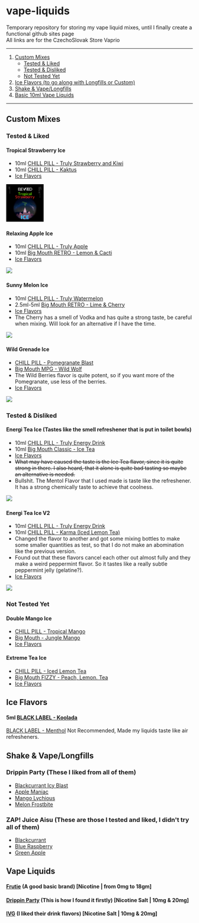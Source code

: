 # vape-liquids
<p>Temporary repository for storing my vape liquid mixes, until I finally create a functional github sites page <br>
All links are for the CzechoSlovak Store Vaprio
    
---
1. [Custom Mixes](#custom-mixes)
    - [Tested & Liked](#tested--liked)
    - [Tested & Disliked](#tested--disliked)
    - [Not Tested Yet](#not-tested-yer) 
3. [Ice Flavors (to go along with Longfills or Custom)](#ice-flavors)
4. [Shake & Vape/Longfills](#shake--vapelongfills)
5. [Basic 10ml Vape Liquids](#vape-liquids)
---
## Custom Mixes
  ### Tested & Liked
  #### Tropical Strawberry Ice
  - 10ml [CHILL PILL - Truly Strawberry and Kiwi](https://www.vaprio.sk/produkt-chill-pill-truly-strawberry-and-kiwi-jahoda-a-kiwi-prichut-8877.html)
  - 10ml [CHILL PILL - Kaktus](https://www.vaprio.sk/produkt-chill-pill-kaktus-psycho-lady-spike-ball-prichut-8880.html)
  - [Ice Flavors](#ice-flavors)
  <img src="https://raw.githubusercontent.com/TheElevatedOne/vape-liquids/refs/heads/main/covers/tropical-strawberry-ice-final.png" width="20%">
  
  #### Relaxing Apple Ice
  - 10ml [CHILL PILL - Truly Apple](https://www.vaprio.sk/produkt-chill-pill-truly-apple-cervene-a-zelene-jablko-prichut-8876.html)
  - 10ml [Big Mouth RETRO - Lemon & Cacti](https://www.vaprio.sk/produkt-prichut-big-mouth-retro-citron-a-kaktus.html)
  - [Ice Flavors](#ice-flavors)
  <img src="https://raw.githubusercontent.com/TheElevatedOne/vape-liquids/refs/heads/main/covers/relaxing-apple-ice-final.png" width="20%">

  #### Sunny Melon Ice
  - 10ml [CHILL PILL - Truly Watermelon](https://www.vaprio.sk/produkt-chill-pill-truly-watermelon-vodovy-melon-prichut-8878.html)
  - 2.5ml-5ml [Big Mouth RETRO - Lime & Cherry](https://www.vaprio.sk/produkt-prichut-big-mouth-retro-limetka-a-cherry.html)
  - [Ice Flavors](#ice-flavors)
  - The Cherry has a smell of Vodka and has quite a strong taste, be careful when mixing. Will look for an alternative if I have the time.
  <img src="https://github.com/TheElevatedOne/vape-liquids/blob/main/covers/sunny-melon-ice-final.png?raw=true" width="20%">

  #### Wild Grenade Ice
  - [CHILL PILL - Pomegranate Blast](https://www.vaprio.sk/produkt-chill-pill-granatove-jablko-malaysian-chill-pomegranate-blast-prichut.html)
  - [Big Mouth MPG - Wild Wolf](https://www.vaprio.sk/produkt-prichut-big-mouth-mpg-lesne-plody-wild-wolf.html)
  - The Wild Berries flavor is quite potent, so if you want more of the Pomegranate, use less of the berries.
  - [Ice Flavors](#ice-flavors)
  <img src="https://github.com/TheElevatedOne/vape-liquids/blob/main/covers/wild-grenade-ice-final.png?raw=true" width="20%">
  
  ### Tested & Disliked
  #### Energi Tea Ice (Tastes like the smell refreshener that is put in toilet bowls)
  - 10ml [CHILL PILL - Truly Energy Drink](https://www.vaprio.sk/produkt-chill-pill-truly-energy-drink-energeticky-napoj-prichut-8869.html)
  - 10ml [Big Mouth Classic - Ice Tea](https://www.vaprio.sk/produkt-prichut-big-mouth-classic-ice-tea-ladovy-caj.html)
  - [Ice Flavors](#ice-flavors)
  - ~~What may have caused the taste is the Ice Tea flavor, since it is quite strong in there. I also heard, that it alone is quite bad tasting so maybe an alternative is needed.~~
  - Bullshit. The Mentol Flavor that I used made is taste like the refreshener. It has a strong chemically taste to achieve that coolness.
  <img src="https://github.com/TheElevatedOne/vape-liquids/blob/main/covers/energi-tea-ice-final.png?raw=true" width="20%">

  #### Energi Tea Ice V2
  - 10ml [CHILL PILL - Truly Energy Drink](https://www.vaprio.sk/produkt-chill-pill-truly-energy-drink-energeticky-napoj-prichut-8869.html)
  - 10ml [CHILL PILL - Karma (Iced Lemon Tea)](https://www.vaprio.sk/produkt-chill-pill-ladovy-caj-s-citronom-karma-iced-lemon-tea-prichut-8879.html)
  - Changed the flavor to another and got some mixing bottles to make some smaller quantities as test, so that I do not make an abomination like the previous version.
  - Found out that these flavors cancel each other out almost fully and they make a weird peppermint flavor. So it tastes like a really subtle peppermint jelly (gelatine?).
  - [Ice Flavors](#ice-flavors)
  <img src="https://github.com/TheElevatedOne/vape-liquids/blob/main/covers/energi-tea-ice-v2-final.png?raw=true" width="20%">
  
  ### Not Tested Yet
  #### Double Mango Ice
  - [CHILL PILL - Tropical Mango](https://www.vaprio.sk/produkt-chill-pill-tropicke-mango-hungry-wife-tropical-mango-prichut.html)
  - [Big Mouth - Jungle Mango](https://www.vaprio.sk/produkt-prichut-big-mouth-mango-a-brusnica-jungle-mango.html)
  - [Ice Flavors](#ice-flavors)
  
  #### Extreme Tea Ice
  - [CHILL PILL - Iced Lemon Tea](https://www.vaprio.sk/produkt-chill-pill-ladovy-caj-s-citronom-karma-iced-lemon-tea-prichut-8879.html)
  - [Big Mouth FIZZY - Peach, Lemon. Tea](https://www.vaprio.sk/produkt-prichut-big-mouth-fizzy-broskyna-citron-caj.html)
  - [Ice Flavors](#ice-flavors)

## Ice Flavors
  #### 5ml [BLACK LABEL - Koolada](https://www.vaprio.sk/produkt-imperia-black-label-koolada-prichut-9138.html)
  [BLACK LABEL - Menthol](https://www.vaprio.sk/produkt-imperia-black-label-mentol-prichut-9135.html) Not Recommended, Made my liquids taste like air refresheners.

## Shake & Vape/Longfills
  ### Drippin Party (These I liked from all of them)
  - [Blackcurrant Icy Blast](https://www.vaprio.sk/produkt-drippin-party-blackcurrant-icy-blast-cierna-ribezla-a-grapefruit-shake-vape-8905.html)
  - [Apple Maniac](https://www.vaprio.sk/produkt-drippin-party-apple-maniac-chladive-jablko-a-kysle-kiwi-shake-vape-8901.html)
  - [Mango Lychious](https://www.vaprio.sk/produkt-drippin-party-mango-lychious-chladive-mango-a-lici-shake-vape-8911.html)
  - [Melon Frostbite](https://www.vaprio.sk/produkt-drippin-party-melon-frostbite-chladivy-vodovy-melon-a-citron-shake-vape-8913.html)
  ### ZAP! Juice Aisu (These are those I tested and liked, I didn't try all of them)
  - [Blackcurrant](https://www.vaprio.sk/produkt-zap-juice-aisu-ladova-cierna-ribezla-blackcurrant-shake-and-vape-10ml-8977.html)
  - [Blue Raspberry](https://www.vaprio.sk/produkt-zap-juice-aisu-ladova-modra-malina-blue-raspberry-shake-and-vape-10ml-8975.html)
  - [Green Apple](https://www.vaprio.sk/produkt-zap-juice-aisu-ladove-zelene-jablko-green-apple-shake-and-vape-10ml-8974.html)

## Vape Liquids
  #### [Frutie](https://www.vaprio.sk/naplne/produkty?f_vyrobce=201|86) (A good basic brand) [Nicotine | from 0mg to 18gm]
  #### [Drippin Party](https://www.vaprio.sk/naplne/produkty?f_vyrobce=291) (This is how I found it firstly) [Nicotine Salt | 10mg & 20mg]
  #### [IVG](https://www.vaprio.sk/naplne/produkty?f_vyrobce=247) (I liked their drink flavors) [Nicotine Salt | 10mg & 20mg]
